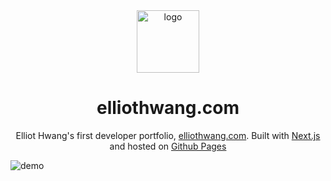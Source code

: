 <div align="center">
<!-- TODO: fix logo image -->
  <img src="/public/images/favicon.ico" alt="logo" width="100">
</div>

<h1 align="center">
  elliothwang.com
</h1>

<p align="center">
Elliot Hwang's first developer portfolio, <a href="https://elliothwang.com/" target="_blank">elliothwang.com</a>. Built with <a href="https://nextjs.org/" target="_blank">Next.js</a> and hosted on <a href="https://pages.github.com/" target="_blank">Github Pages</a>
</p>

<!-- TODO: fix demo image -->

![demo](https://github.com/elliothwang/portfolio/public/images/demo.png?raw=true)
